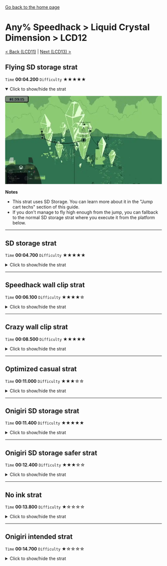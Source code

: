 [Go back to the home page](https://github.com/Doublevil/scbspeedrun)

# Any% Speedhack > Liquid Crystal Dimension > LCD12

[< Back (LCD11)](https://github.com/Doublevil/scbspeedrun/blob/main/levels/any_sh/LCD/LCD11.md) | [Next (LCD13) >](https://github.com/Doublevil/scbspeedrun/blob/main/levels/any_sh/LCD/LCD13.md)

## Flying SD storage strat

`Time` **00:04.200** `Difficulty` ★★★★★
<details open>
  <summary>Click to show/hide the strat</summary>

  [![Strat animation](https://github.com/Doublevil/scbspeedrun/blob/main/media/levels/LCD/LCD12_FlyingSDStrat.webp)](https://github.com/Doublevil/scbspeedrun/blob/main/media/levels/LCD/LCD12_FlyingSDStrat.mp4?raw=true)

  **Notes**
  - This strat uses SD Storage. You can learn more about it in the "Jump cart techs" section of this guide.
  - If you don't manage to fly high enough from the jump, you can fallback to the normal SD storage strat where you execute it from the platform below.
</details>

---
## SD storage strat

`Time` **00:04.700** `Difficulty` ★★★★★
<details>
  <summary>Click to show/hide the strat</summary>

  [![Strat animation](https://github.com/Doublevil/scbspeedrun/blob/main/media/levels/LCD/LCD12_SDStrat.webp)](https://github.com/Doublevil/scbspeedrun/blob/main/media/levels/LCD/LCD12_SDStrat.mp4?raw=true)

  **Notes**
  - This strat uses SD Storage. You can learn more about it in the "Jump cart techs" section of this guide.
</details>

---
## Speedhack wall clip strat

`Time` **00:06.100** `Difficulty` ★★★★☆
<details>
  <summary>Click to show/hide the strat</summary>

  [![Strat animation](https://github.com/Doublevil/scbspeedrun/blob/main/media/levels/LCD/LCD12_S_WallSkip.webp)](https://github.com/Doublevil/scbspeedrun/blob/main/media/levels/LCD/LCD12_S_WallSkip.mp4?raw=true)
</details>

---
## Crazy wall clip strat

`Time` **00:08.500** `Difficulty` ★★★★★
<details>
  <summary>Click to show/hide the strat</summary>

  [![Strat animation](https://github.com/Doublevil/scbspeedrun/blob/main/media/levels/LCD/LCD12_CrazyWallClip.webp)](https://github.com/Doublevil/scbspeedrun/blob/main/media/levels/LCD/LCD12_CrazyWallClip.mp4?raw=true)

  **Notes**
  - This one is just dumb.
  - There are 2 wall clips in that strat (the one on the first jump and the ceiling one).
  - The idea is to regen the dashes to be able to skip part of the level.
  - The ceiling wall clip is completely inconsistent.
  - Please don't try this at home.
</details>

---
## Optimized casual strat

`Time` **00:11.000** `Difficulty` ★★★☆☆
<details>
  <summary>Click to show/hide the strat</summary>

  [![Strat animation](https://github.com/Doublevil/scbspeedrun/blob/main/media/levels/LCD/LCD12_OptimizedCasual.webp)](https://github.com/Doublevil/scbspeedrun/blob/main/media/levels/LCD/LCD12_OptimizedCasual.mp4?raw=true)

  **Notes**
  - This is pretty much doing the level normally but in an optimized form.
</details>

---
## Onigiri SD storage strat

`Time` **00:11.400** `Difficulty` ★★★★★
<details>
  <summary>Click to show/hide the strat</summary>

  [![Strat animation](https://github.com/Doublevil/scbspeedrun/blob/main/media/levels/LCD/LCD12_SDSOnigiri.webp)](https://github.com/Doublevil/scbspeedrun/blob/main/media/levels/LCD/LCD12_SDSOnigiri.mp4?raw=true)

  **Notes**
  - This strat uses SD Storage. You can learn more about it in the "Jump cart techs" section of this guide.
  - It's not very visible, but the SD storage is performed just after dropping the onigiri. It is used to pick the onigiri back up, while gaining just enough height to make it to the vertical ink platform above.
  - This is all very precise. It takes lots of training to both place the onigiri just right, and perform the SD storage well enough to get enough height to reach the platform.
  - The SD storage must be extremely short, or you won't have enough dash left to reach the vertical ink platform.
</details>

---
## Onigiri SD storage safer strat

`Time` **00:12.400** `Difficulty` ★★★☆☆
<details>
  <summary>Click to show/hide the strat</summary>

  [![Strat animation](https://github.com/Doublevil/scbspeedrun/blob/main/media/levels/LCD/LCD12_SDSOnigiriSafe.webp)](https://github.com/Doublevil/scbspeedrun/blob/main/media/levels/LCD/LCD12_SDSOnigiriSafe.mp4?raw=true)

  **Notes**
  - This strat uses SD Storage. You can learn more about it in the "Jump cart techs" section of this guide.
  - This is a safer alternative to the Onigiri SD storage strat.
  - Instead of grabbing the ink platform above the glitchy ink, we grab in on the other side. This is slower but it's way easier to reach. It doesn't require a particularly precise SD storage.
</details>

---
## No ink strat

`Time` **00:13.800** `Difficulty` ★☆☆☆☆
<details>
  <summary>Click to show/hide the strat</summary>

  [![Strat animation](https://github.com/Doublevil/scbspeedrun/blob/main/media/levels/LCD/LCD12_NoInk.webp)](https://github.com/Doublevil/scbspeedrun/blob/main/media/levels/LCD/LCD12_NoInk.mp4?raw=true)

  **Notes**
  - If you have trouble getting your ink toggles right, you can always fallback to this strat. It's very safe but also very slow.
</details>

---
## Onigiri intended strat

`Time` **00:14.700** `Difficulty` ★☆☆☆☆
<details>
  <summary>Click to show/hide the strat</summary>

  [![Strat animation](https://github.com/Doublevil/scbspeedrun/blob/main/media/levels/LCD/LCD12_OnigiriIntended.webp)](https://github.com/Doublevil/scbspeedrun/blob/main/media/levels/LCD/LCD12_OnigiriIntended.mp4?raw=true)
</details>
